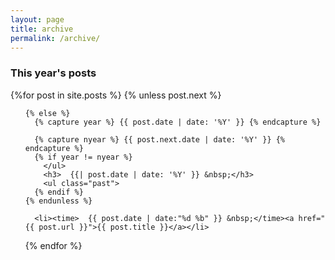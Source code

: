 ```yaml
---
layout: page
title: archive
permalink: /archive/
---
```


<section id="archive" align = "left">
  <h3>This year's posts</h3>
  {%for post in site.posts %}
    {% unless post.next %}
      <ul style="list-style-type:none">

    {% else %}
      {% capture year %} {{ post.date | date: '%Y' }} {% endcapture %}

      {% capture nyear %} {{ post.next.date | date: '%Y' }} {% endcapture %}
      {% if year != nyear %}
        </ul>
        <h3>  {{| post.date | date: '%Y' }} &nbsp;</h3>
        <ul class="past">
      {% endif %}
    {% endunless %}

      <li><time>  {{ post.date | date:"%d %b" }} &nbsp;</time><a href="{{ post.url }}">{{ post.title }}</a></li>
  {% endfor %}
  </ul>
</section>

